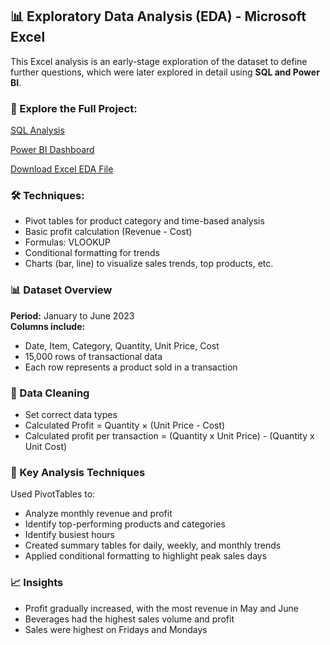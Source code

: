 ## 📊 Exploratory Data Analysis (EDA) - Microsoft Excel

This Excel analysis is an early-stage exploration of the dataset to define further questions, which were later explored in detail using **SQL and Power BI**.

### 🔗 Explore the Full Project:

[SQL Analysis](https://github.com/bogitoth5/PortfolioProjects/blob/main/Maven%20Roasters/maven_rosters_sql.md)

[Power BI Dashboard](https://github.com/bogitoth5/PortfolioProjects/blob/main/Maven%20Roasters/maven_roasters_bi.md)

[Download Excel EDA File](https://github.com/bogitoth5/PortfolioProjects/blob/main/Maven%20Roasters/files/Coffee%20Shop%20Sales_project.xlsx)


### 🛠 Techniques:

- Pivot tables for product category and time-based analysis</br>
- Basic profit calculation (Revenue - Cost)</br>
- Formulas: VLOOKUP</br>
- Conditional formatting for trends</br>
- Charts (bar, line) to visualize sales trends, top products, etc.</br>

### 📊 Dataset Overview

**Period:** January to June 2023</br>
**Columns include:**</br>
- Date, Item, Category, Quantity, Unit Price, Cost</br>
- 15,000 rows of transactional data</br>
- Each row represents a product sold in a transaction</br>

### 🧹 Data Cleaning

- Set correct data types
- Calculated Profit = Quantity × (Unit Price - Cost)
- Calculated profit per transaction = (Quantity x Unit Price) - (Quantity x Unit Cost) 


### 🧠 Key Analysis Techniques

Used PivotTables to:

- Analyze monthly revenue and profit</br>
- Identify top-performing products and categories</br>
- Identify busiest hours</br>
- Created summary tables for daily, weekly, and monthly trends</br>
- Applied conditional formatting to highlight peak sales days

### 📈 Insights
- Profit gradually increased, with the most revenue in May and June
- Beverages had the highest sales volume and profit
- Sales were highest on Fridays and Mondays

